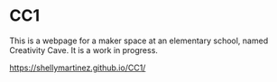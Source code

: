 # CC1
This is a webpage for a maker space at an elementary school, named Creativity Cave. It is a work in progress.

https://shellymartinez.github.io/CC1/
